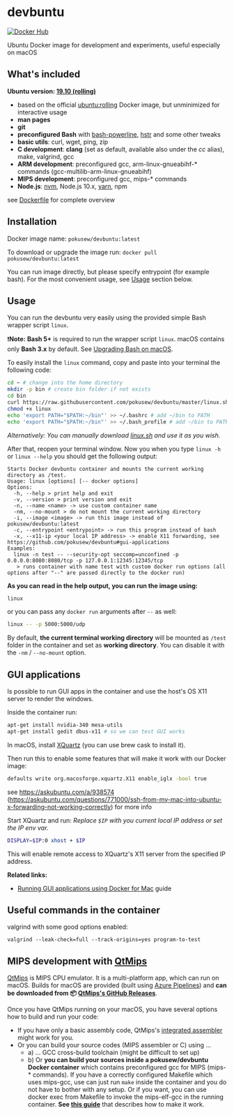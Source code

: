 # devbuntu

[![Docker Hub](https://img.shields.io/badge/docker%20hub-pokusew%2Fdevbuntu-blue.svg?logo=docker&logoColor=white)](https://hub.docker.com/r/pokusew/devbuntu)

Ubuntu Docker image for development and experiments, useful especially on macOS


## What's included

**Ubuntu version: [19.10 (rolling)](https://hub.docker.com/_/ubuntu/?tab=tags&page=1&name=rolling)**

* based on the official [ubuntu:rolling](https://hub.docker.com/_/ubuntu/?tab=tags&page=1&name=rolling) Docker image, but unminimized for interactive usage
* **man pages**
* **git**
* **preconfigured Bash** with [bash-powerline](https://github.com/riobard/bash-powerline), [hstr](https://github.com/dvorka/hstr) and some other tweaks
* **basic utils**: curl, wget, ping, zip
* **C development**: **clang** (set as default, available also under the _cc_ alias), make, valgrind, gcc
* **ARM development**: preconfigured gcc, arm-linux-gnueabihf-* commands (gcc-multilib-arm-linux-gnueabihf)
* **MIPS development**: preconfigured gcc, mips-* commands
* **Node.js**: [nvm](https://github.com/creationix/nvm), Node.js 10.x, [yarn](https://yarnpkg.com/), npm

see [Dockerfile](/Dockerfile) for complete overview


## Installation

Docker image name: `pokusew/devbuntu:latest`

To download or upgrade the image run: `docker pull pokusew/devbuntu:latest`

You can run image directly, but please specify entrypoint (for example bash).
For the most convenient usage, see [Usage](#usage) section below.


## Usage

You can run the devbuntu very easily using the provided simple Bash wrapper script `linux`.

❗️**Note:** **Bash 5+** is required to run the wrapper script `linux`. macOS contains only **Bash 3.x** by default.
    See [Upgrading Bash on macOS](https://itnext.io/upgrading-bash-on-macos-7138bd1066ba).

To easily install the `linux` command, copy and paste into your terminal the following code:
```bash
cd ~ # change into the home directory
mkdir -p bin # create bin folder if not exists
cd bin
curl https://raw.githubusercontent.com/pokusew/devbuntu/master/linux.sh > linux
chmod +x linux
echo 'export PATH="$PATH:~/bin"' >> ~/.bashrc # add ~/bin to PATH
echo 'export PATH="$PATH:~/bin"' >> ~/.bash_profile # add ~/bin to PATH
```

_Alternatively: You can manually download [linux.sh](https://github.com/pokusew/devbuntu/blob/master/linux.sh) and use it as you wish._

After that, reopen your terminal window. Now you when you type `linux -h` or `linux --help`
you should get the following output:

    Starts Docker devbuntu container and mounts the current working directory as /test.
    Usage: linux [options] [-- docker options]
    Options:
      -h, --help > print help and exit
      -v, --version > print version and exit
      -n, --name <name> -> use custom container name
      -nm, --no-mount > do not mount the current working directory
      -i, --image <image> -> run this image instead of pokusew/devbuntu:latest
      -c, --entrypoint <entrypoint> -> run this program instead of bash
      -x, --x11-ip <your local IP address> -> enable X11 forwarding, see https://github.com/pokusew/devbuntu#gui-applications
    Examples:
      linux -n test -- --security-opt seccomp=unconfined -p 0.0.0.0:8080:8080/tcp -p 127.0.0.1:12345:12345/tcp
       > runs container with name test with custom docker run options (all options after "--" are passed directly to the docker run)

**As you can read in the help output, you can run the image using:** 

```bash
linux
```

or you can pass any `docker run` arguments after `--` as well:

```bash
linux -- -p 5000:5000/udp
```

By default, **the current terminal working directory** will be mounted
as `/test` folder in the container and set as **working directory**. You can disable it with the `-nm` / `--no-mount` option.


## GUI applications

Is possible to run GUI apps in the container and use the host's OS X11 server to render the windows.

Inside the container run:

```bash
apt-get install nvidia-340 mesa-utils
apt-get install gedit dbus-x11 # so we can test GUI works
```

In macOS, install [XQuartz](https://www.xquartz.org/) (you can use brew cask to install it).

Then run this to enable some features that will make it work with our Docker image:
```bash
defaults write org.macosforge.xquartz.X11 enable_iglx -bool true
```

see https://askubuntu.com/a/938574 (https://askubuntu.com/questions/771000/ssh-from-my-mac-into-ubuntu-x-forwarding-not-working-correctly) for more info

Start XQuartz and run:
_Replace `$IP` with you current local IP address or set the IP env var._

```bash
DISPLAY=$IP:0 xhost + $IP
```

This will enable remote access to XQuartz's X11 server from the specified IP address.

**Related links:**
- [Running GUI applications using Docker for Mac](https://sourabhbajaj.com/blog/2017/02/07/gui-applications-docker-mac/) guide


## Useful commands in the container

valgrind with some good options enabled:
```
valgrind --leak-check=full --track-origins=yes program-to-test
```


## MIPS development with [QtMips](https://github.com/cvut/QtMips)

[QtMips](https://github.com/cvut/QtMips) is MIPS CPU emulator. It is a multi-platform app, which can run on macOS.
Builds for macOS are provided (built using [Azure Pipelines](https://dev.azure.com/qtmips/QtMips/_build/latest?definitionId=1&branchName=master)) 
and **can be downloaded from 📦 [QtMips's GitHub Releases](https://github.com/cvut/QtMips/releases)**. 

Once you have QtMips running on your macOS, you have several options how to build and run your code:
* If you have only a basic assembly code, QtMips's [integrated assembler](https://github.com/cvut/QtMips#integrated-assembler) might work for you.
* Or you can build your source codes (MIPS assembler or C) using ...
    * a) ... GCC cross-build toolchain (might be difficult to set up)
    * b) Or **you can build your sources inside a pokusew/devbuntu Docker container** which contains
            preconfigured gcc for MIPS (mips-* commands). If you have a correctly configured Makefile which uses mips-gcc,
            use can just run `make` inside the container and you do not have to bother with any setup.
            Or if you want, you can use docker exec from Makefile to invoke the mips-elf-gcc in the running container.
            **See [this guide](https://github.com/pokusew/macos-mips-crosscompile-test/tree/master/src/docker-compilation-test)**
            that describes how to make it work.
